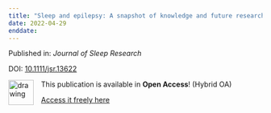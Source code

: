 ```yaml
---
title: "Sleep and epilepsy: A snapshot of knowledge and future research lines"
date: 2022-04-29
enddate:
---
```


Published in: *Journal of Sleep Research*

DOI: [10.1111/jsr.13622](https://doi.org/10.1111/jsr.13622)

<img src="https://upload.wikimedia.org/wikipedia/commons/thumb/7/77/Open_Access_logo_PLoS_transparent.svg/800px-Open_Access_logo_PLoS_transparent.svg.png" alt="drawing" width="50" align="left"/> &nbsp;&nbsp;&nbsp;This publication is available in **Open Access**! (Hybrid OA)

&nbsp;&nbsp;&nbsp;<a href="https://onlinelibrary.wiley.com/doi/pdfdirect/10.1111/jsr.13622">Access it freely here</a>

